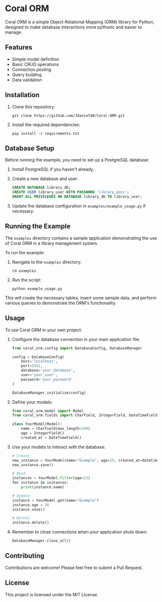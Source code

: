 # Coral ORM

Coral ORM is a simple Object-Relational Mapping (ORM) library for Python, designed to make database interactions more pythonic and easier to manage.

## Features

- Simple model definition
- Basic CRUD operations
- Connection pooling
- Query building
- Data validation

## Installation

1. Clone this repository:
   ```
   git clone https://github.com/Jdaniel98/Coral-ORM.git
   ```

2. Install the required dependencies:
   ```
   pip install -r requirements.txt
   ```

## Database Setup

Before running the example, you need to set up a PostgreSQL database:

1. Install PostgreSQL if you haven't already.

2. Create a new database and user:
   ```sql
   CREATE DATABASE library_db;
   CREATE USER library_user WITH PASSWORD 'library_pass';
   GRANT ALL PRIVILEGES ON DATABASE library_db TO library_user;
   ```

3. Update the database configuration in `examples/example_usage.py` if necessary.

## Running the Example

The `examples` directory contains a sample application demonstrating the use of Coral ORM in a library management system.

To run the example:

1. Navigate to the `examples` directory:
   ```
   cd examples
   ```

2. Run the script:
   ```
   python example_usage.py
   ```

This will create the necessary tables, insert some sample data, and perform various queries to demonstrate the ORM's functionality.

## Usage

To use Coral ORM in your own project:

1. Configure the database connection in your main application file:
   ```python
   from coral_orm.config import DatabaseConfig, DatabaseManager

   config = DatabaseConfig(
       host='localhost',
       port=5432,
       database='your_database',
       user='your_user',
       password='your_password'
   )

   DatabaseManager.initialize(config)
   ```

2. Define your models:
   ```python
   from coral_orm.model import Model
   from coral_orm.fields import CharField, IntegerField, DateTimeField

   class YourModel(Model):
       name = CharField(max_length=100)
       age = IntegerField()
       created_at = DateTimeField()
   ```

3. Use your models to interact with the database:
   ```python
   # Create
   new_instance = YourModel(name="Example", age=25, created_at=datetime.now())
   new_instance.save()

   # Read
   instances = YourModel.filter(age=25)
   for instance in instances:
       print(instance.name)

   # Update
   instance = YourModel.get(name="Example")
   instance.age = 26
   instance.save()

   # Delete
   instance.delete()
   ```

4. Remember to close connections when your application shuts down:
   ```python
   DatabaseManager.close_all()
   ```

## Contributing

Contributions are welcome! Please feel free to submit a Pull Request.

## License

This project is licensed under the MIT License.
 
